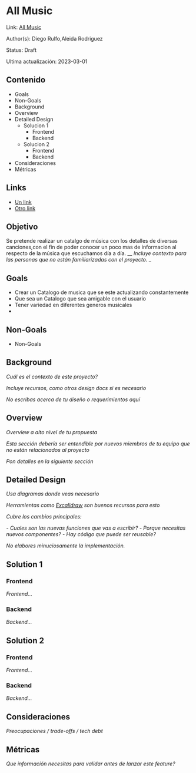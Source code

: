 # All Music
Link: [All Music](https://github.com/Aleidarodri/Proyecto/blob/main/README.md)

Author(s): Diego Rulfo,Aleida Rodriguez  

Status: Draft

Ultima actualización: 2023-03-01

## Contenido
- Goals
- Non-Goals
- Background
- Overview
- Detailed Design
  - Solucion 1
    - Frontend
    - Backend
  - Solucion 2
    - Frontend
    - Backend
- Consideraciones
- Métricas

## Links
- [Un link](#)
- [Otro link](#)

## Objetivo
 Se pretende realizar un catalgo de música con los detalles de diversas canciones,con el fin de poder conocer un poco mas de informacion al respecto de la música que escuchamos día a día.
__
_Incluye contexto para las personas que no están familiarizadas con el proyecto._
_



## Goals
- Crear un Catalogo de musica que se este actualizando constantemente
- Que sea un Catalogo que sea amigable con el usuario
- Tener variedad en diferentes generos musicales 
-
## Non-Goals
- Non-Goals

## Background
_Cuál es el contexto de este proyecto?_

_Incluye recursos, como otros design docs si es necesario_

_No escribas acerca de tu diseño o requerimientos aquí_

## Overview
_Overview a alto nivel de tu propuesta_

_Esta sección debería ser entendible por nuevos miembros de tu equipo que no están relacionados al proyecto_

_Pon detalles en la siguiente sección_

## Detailed Design
_Usa diagramas donde veas necesario_

_Herramientas como [Excalidraw](https://excalidraw.com) son buenos recursos para esto_

_Cubre los cambios principales:_

 _- Cuales son las nuevas funciones que vas a escribir?_
 _- Porque necesitas nuevos componentes?_
 _- Hay código que puede ser reusable?_

_No elabores minuciosamente la implementación._

## Solution 1
### Frontend
_Frontend…_
### Backend
_Backend…_

## Solution 2
### Frontend
_Frontend…_
### Backend
_Backend…_

## Consideraciones
_Preocupaciones / trade-offs / tech debt_

## Métricas
_Que información necesitas para validar antes de lanzar este feature?_
